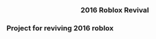 <h3 align="center">2016 Roblox Revival</h3>

<h3 align="left">Project for reviving 2016 roblox</h3>
<p align="left">
</p>
